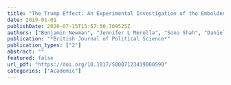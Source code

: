 ```yaml
---
title: "The Trump Effect: An Experimental Investigation of the Emboldening Effect of Racially Inflammatory Elite Communication"
date: 2019-01-01
publishDate: 2020-07-15T15:57:50.709525Z
authors: ["Benjamin Newman", "Jennifer L Merolla", "Sono Shah", "Danielle Casarez Lemi", "Loren Collingwood", "S Karthick Ramakrishnan"]
publication: "*British Journal of Political Science*"
publication_types: ["2"]
abstract: ""
featured: false
url_pdf: "https://doi.org/10.1017/S0007123419000590"
categories: ["Academic"]
---
```


